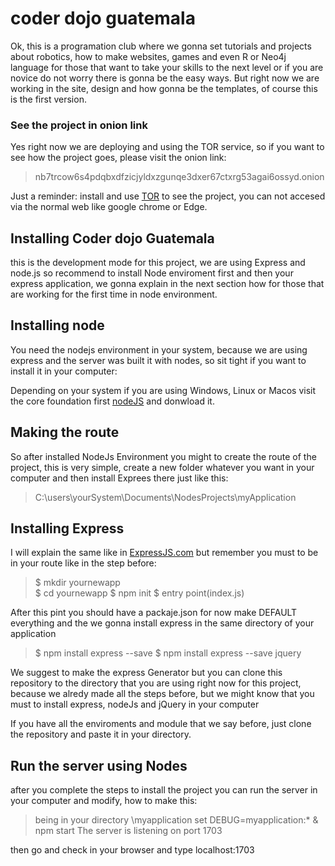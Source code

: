 # coder dojo guatemala
Ok, this is a programation club where we gonna set tutorials and projects about robotics, how to make websites, games and even R or Neo4j language for those that want to take your skills to the next level or if you are novice do not worry there is gonna be the easy ways.
But right now we are working in the site, design and how gonna be the templates, of course this is the first version.

### See the project in onion link
Yes right now we are deploying and using the TOR service, so if you want to see how the project goes, please visit the onion link: 
  > nb7trcow6s4pdqbxdfzicjyldxzgunqe3dxer67ctxrg53agai6ossyd.onion
  
Just a reminder: install and use [TOR](https://www.torproject.org/ "Browse Privately. Explore Freely") to see the project, you can not accesed via the normal web like google chrome or Edge.
  

## Installing Coder dojo Guatemala
this is the development mode for this project, we are using Express and node.js so recommend to install Node enviroment first and then your express application, we gonna explain in the next section how for those that are working for the first time in node environment.

## Installing node
You need the nodejs environment in your system, because we are using express and the server was built it with nodes, so sit tight if you want to install it in your computer:

Depending on your system if you are using Windows, Linux or Macos visit the core foundation first [nodeJS](https://nodejs.org/en/download/) and donwload it.

## Making the route
So after installed NodeJs Environment you might to create the route of the project, this is very simple, create a new folder whatever you want in your computer and then install Exprees there just like this:
  > C:\users\yourSystem\Documents\NodesProjects\myApplication
  
## Installing Express
I will explain the same like in [ExpressJS.com](https://expressjs.com/en/starter/installing.html) but remember you must to be in your route like in the step before:
  > $ mkdir yournewapp <br>
  > $ cd yournewapp
  > $ npm init
  > $ entry point(index.js)

After this pint you should have a packaje.json for now make DEFAULT everything and the we gonna install express in the same directory of your application
  > $ npm install express --save
  > $ npm install express --save jquery

We suggest to make the express Generator but you can clone this repository to the directory that you are using right now for this project, because we alredy made all the steps before, but we might know that you must to install express, nodeJs and jQuery in your computer

If you have all the enviroments and module that we say before, just clone the repository and paste it in your directory.

## Run the server using Nodes
after you complete the steps to install the project you can run the server in your computer and modify, how to make this:
  > being in your directory 
  > \myapplication set DEBUG=myapplication:* & npm start
  > The server is listening on port 1703
  
then go and check in your browser and type localhost:1703 
